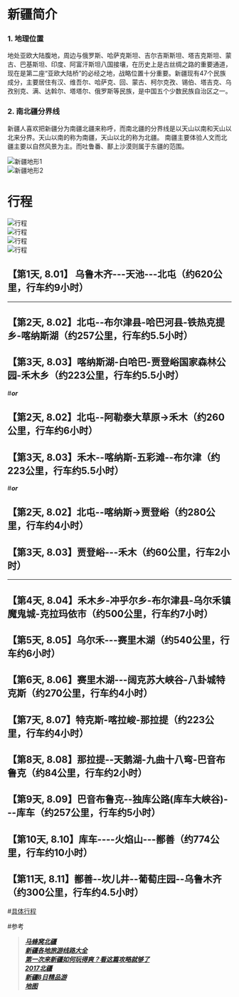 # 新疆简介

### 1. 地理位置 
   地处亚欧大陆腹地，周边与俄罗斯、哈萨克斯坦、吉尔吉斯斯坦、塔吉克斯坦、蒙古、巴基斯坦、印度、阿富汗斯坦八国接壤，在历史上是古丝绸之路的重要通道，现在是第二座“亚欧大陆桥”的必经之地，战略位置十分重要。新疆现有47个民族成分，主要居住有汉、维吾尔、哈萨克、回、蒙古、柯尔克孜、锡伯、塔吉克、乌孜别克、满、达斡尔、塔塔尔、俄罗斯等民族，是中国五个少数民族自治区之一。
### 2. 南北疆分界线 
   新疆人喜欢把新疆分为南疆北疆来称呼，而南北疆的分界线是以天山以南和天山以北来分界。天山以南的称为南疆，天山以北的称为北疆。
南疆主要体验人文而北疆主要以自然风景为主。而吐鲁番、鄯上沙漠则属于东疆的范围。


![新疆地形1](./pics/新疆地形.jpg) <br>
![新疆地形2](./pics/新疆地形_2.jpg) <br>


# 行程

![行程](./pics/all.png) <br>
![行程](./pics/wKgBEFsaJw6ANsdTAANAwkQnIL888.jpeg) <br>
![行程](./pics/bei.jpg) <br>
![行程](./pics/timg.jpg) <br>


## 【第1天, 8.01】 乌鲁木齐---天池---北屯（约620公里，行车约9小时）
   
   ---------------
## 【第2天, 8.02】北屯--布尔津县-哈巴河县-铁热克提乡-喀纳斯湖（约257公里，行车约5.5小时）
## 【第3天, 8.03】喀纳斯湖-白哈巴-贾登峪国家森林公园-禾木乡（约223公里，行车约5.5小时）
#___or___
## 【第2天, 8.02】北屯--阿勒泰大草原→禾木（约260公里，行车约6小时）
## 【第3天, 8.03】禾木--喀纳斯-五彩滩--布尔津（约223公里，行车约5.5小时）
#___or___
## 【第2天, 8.02】北屯--喀纳斯→贾登峪（约280公里，行车约4小时）
## 【第3天, 8.03】贾登峪---禾木（约60公里，行车2小时）
   ---------------
   
## 【第4天, 8.04】禾木乡-冲乎尔乡-布尔津县-乌尔禾镇魔鬼城-克拉玛依市（约500公里，行车约7小时）
  
## 【第5天, 8.05】乌尔禾---赛里木湖（约540公里，行车约6小时）

## 【第6天, 8.06】赛里木湖---阔克苏大峡谷-八卦城特克斯（约270公里，行车约4小时）

## 【第7天, 8.07】特克斯-喀拉峻-那拉提（约223公里，行车约4小时）

## 【第8天, 8.08】那拉提--天鹅湖-九曲十八弯-巴音布鲁克（约84公里，行车约2小时）

## 【第9天, 8.09】巴音布鲁克--独库公路(库车大峡谷)---库车（约257公里，行车约5小时）

## 【第10天, 8.10】库车----火焰山---鄯善（约774公里，行车约10小时）

## 【第11天, 8.11】鄯善--坎儿井--葡萄庄园--乌鲁木齐（约300公里，行车约4.5小时）

#[具体行程](./detail.md)

#参考

>***[马蜂窝北疆](https://www.mafengwo.cn/travel-scenic-spot/mafengwo/10757.html)*** <br>
>***[新疆各地旅游线路大全](https://www.sohu.com/a/244838612_100013181)*** <br>
>***[第一次来新疆如何玩得爽？看这篇攻略就够了](http://www.mafengwo.cn/gonglve/ziyouxing/5773.html)*** <br>
>***[2017北疆](https://you.ctrip.com/travels/chugokuchiho21364/3706875.html)*** <br>
>***[新疆8日精品游](http://www.mafengwo.cn/sales/2689766.html)*** <br>
>***[地图](https://baijiahao.baidu.com/s?id=1625170453362520848&wfr=spider&for=pc)*** <br>

